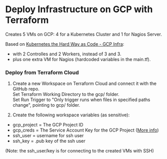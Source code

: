 # Deploy Infrastructure on GCP with Terraform

Creates 5 VMs on GCP: 4 for a Kubernetes Cluster and 1 for Nagios Server.

Based on [Kubernetes the Hard Way as Code - GCP Infra](https://github.com/xvag/k8s-iac-thw/tree/main/gcp):
- with 2 Controlles and 2 Workers, instead of 3 and 3.
- plus one extra VM for Nagios (hardcoded variables in the main.tf).

### Deploy from Terraform Cloud

01. Create a new Workspace on Terraform Cloud and connect it with the GitHub repo.  
Set Terraform Working Directory to the gcp/ folder.  
Set Run Trigger to "Only trigger runs when files in specified paths change", pointing to gcp/ folder.

02. Create the following workspace variables (as sensitive):
- gcp_project = The GCP Project ID
- gcp_creds   = The Service Account Key for the GCP Project ([More info](https://stackoverflow.com/questions/68290090/set-up-google-cloud-platform-gcp-authentication-for-terraform-cloud))
- ssh_user = username for ssh user
- ssh_key  = .pub key of the ssh user  

(Note: the ssh_user/key is for connecting to the created VMs with SSH)
